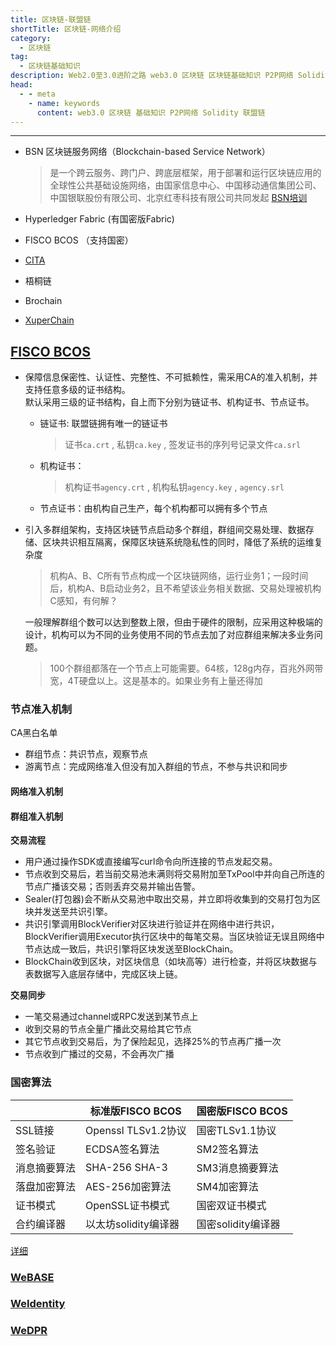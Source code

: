 ```yaml
---
title: 区块链-联盟链
shortTitle: 区块链-网络介绍 
category:
  - 区块链
tag:
  - 区块链基础知识
description: Web2.0至3.0进阶之路 web3.0 区块链 区块链基础知识 P2P网络 Solidity 联盟链
head:
  - - meta
    - name: keywords
      content: web3.0 区块链 基础知识 P2P网络 Solidity 联盟链
---
```

-----------
* BSN 区块链服务网络（Blockchain-based Service Network）
  > 是一个跨云服务、跨门户、跨底层框架，用于部署和运行区块链应用的全球性公共基础设施网络，由国家信息中心、中国移动通信集团公司、中国银联股份有限公司、北京红枣科技有限公司共同发起
  [BSN培训](http://kb.bsnbase.com/webdoc/view/Pub4028813e711a7c39017185cacb7b5640.html)

* Hyperledger Fabric (有国密版Fabric)
* FISCO BCOS （支持国密）
* [CITA](https://github.com/citahub/cita)
* 梧桐链
* Brochain
* [XuperChain](https://github.com/xuperchain/xuperchain)

## [FISCO BCOS](https://github.com/FISCO-BCOS/FISCO-BCOS)

* 保障信息保密性、认证性、完整性、不可抵赖性，需采用CA的准入机制，并支持任意多级的证书结构。  
  默认采用三级的证书结构，自上而下分别为链证书、机构证书、节点证书。  
  * 链证书: 联盟链拥有唯一的链证书
    > 证书`ca.crt` , 私钥`ca.key` , 签发证书的序列号记录文件`ca.srl`

  * 机构证书：
    > 机构证书`agency.crt` , 机构私钥`agency.key` , `agency.srl`

  * 节点证书：由机构自己生产，每个机构都可以拥有多个节点


* 引入多群组架构，支持区块链节点启动多个群组，群组间交易处理、数据存储、区块共识相互隔离，保障区块链系统隐私性的同时，降低了系统的运维复杂度
  > 机构A、B、C所有节点构成一个区块链网络，运行业务1；一段时间后，机构A、B启动业务2，且不希望该业务相关数据、交易处理被机构C感知，有何解？

  一般理解群组个数可以达到整数上限，但由于硬件的限制，应采用这种极端的设计，机构可以为不同的业务使用不同的节点去加了对应群组来解决多业务问题。
  > 100个群组都落在一个节点上可能需要。64核，128g内存，百兆外网带宽，4T硬盘以上。这是基本的。如果业务有上量还得加

### 节点准入机制
CA黑白名单

* 群组节点：共识节点，观察节点
* 游离节点：完成网络准入但没有加入群组的节点，不参与共识和同步

#### 网络准入机制
#### 群组准入机制

**交易流程**
* 用户通过操作SDK或直接编写curl命令向所连接的节点发起交易。
* 节点收到交易后，若当前交易池未满则将交易附加至TxPool中并向自己所连的节点广播该交易；否则丢弃交易并输出告警。
* Sealer(打包器)会不断从交易池中取出交易，并立即将收集到的交易打包为区块并发送至共识引擎。
* 共识引擎调用BlockVerifier对区块进行验证并在网络中进行共识，BlockVerifier调用Executor执行区块中的每笔交易。当区块验证无误且网络中节点达成一致后，共识引擎将区块发送至BlockChain。
* BlockChain收到区块，对区块信息（如块高等）进行检查，并将区块数据与表数据写入底层存储中，完成区块上链。

**交易同步**
* 一笔交易通过channel或RPC发送到某节点上
* 收到交易的节点全量广播此交易给其它节点
* 其它节点收到交易后，为了保险起见，选择25%的节点再广播一次
* 节点收到广播过的交易，不会再次广播

### 国密算法
| |标准版FISCO BCOS|	国密版FISCO BCOS|
|----|-----|----|
|SSL链接|	Openssl TLSv1.2协议|	国密TLSv1.1协议|
|签名验证|	ECDSA签名算法|	SM2签名算法|
|消息摘要算法	|SHA-256 SHA-3|	SM3消息摘要算法|
|落盘加密算法|	AES-256加密算法|	SM4加密算法|
|证书模式|	OpenSSL证书模式|	国密双证书模式|
|合约编译器|	以太坊solidity编译器|	国密solidity编译器|

[详细](https://fisco-bcos-documentation.readthedocs.io/zh_CN/latest/docs/design/features/guomi.html)

### [WeBASE](https://github.com/WeBankFinTech/WeBASE)
### [WeIdentity](https://github.com/WeBankFinTech/WeIdentity)   
### [WeDPR](https://github.com/WeBankBlockchain/WeDPR-Lab-Core)
